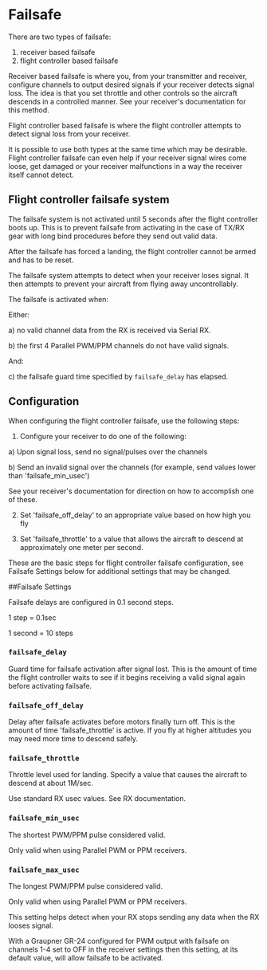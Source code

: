# Failsafe

There are two types of failsafe:

1. receiver based failsafe
2. flight controller based failsafe

Receiver based failsafe is where you, from your transmitter and receiver, configure channels to output desired signals if your receiver detects signal loss.
The idea is that you set throttle and other controls so the aircraft descends in a controlled manner.  See your receiver's documentation for this method.

Flight controller based failsafe is where the flight controller attempts to detect signal loss from your receiver.

It is possible to use both types at the same time which may be desirable.  Flight controller failsafe can even help if your receiver signal wires come loose, get damaged or your receiver malfunctions in a way the receiver itself cannot detect.

## Flight controller failsafe system 

The failsafe system is not activated until 5 seconds after the flight controller boots up.  This is to prevent failsafe from activating in the case of TX/RX gear with long bind procedures before they send out valid data.

After the failsafe has forced a landing, the flight controller cannot be armed and has to be reset.
 
The failsafe system attempts to detect when your receiver loses signal.  It then attempts to prevent your aircraft from flying away uncontrollably.

The failsafe is activated when:

Either:

a) no valid channel data from the RX is received via Serial RX.

b) the first 4 Parallel PWM/PPM channels do not have valid signals.

And:

c) the failsafe guard time specified by `failsafe_delay` has elapsed. 

## Configuration

When configuring the flight controller failsafe, use the following steps:

1.  Configure your receiver to do one of the following:

a)  Upon signal loss, send no signal/pulses over the channels

b)  Send an invalid signal over the channels (for example, send values lower than 'failsafe_min_usec')

See your receiver's documentation for direction on how to accomplish one of these.

2.  Set 'failsafe_off_delay' to an appropriate value based on how high you fly

3.  Set 'failsafe_throttle' to a value that allows the aircraft to descend at approximately one meter per second.


These are the basic steps for flight controller failsafe configuration, see Failsafe Settings below for additional settings that may be changed.

##Failsafe Settings

Failsafe delays are configured in 0.1 second steps.

1 step = 0.1sec

1 second = 10 steps

### `failsafe_delay`

Guard time for failsafe activation after signal lost.  This is the amount of time the flight controller waits to see if it begins receiving a valid signal again before activating failsafe.

### `failsafe_off_delay`

Delay after failsafe activates before motors finally turn off.  This is the amount of time 'failsafe_throttle' is active.  If you fly at higher altitudes you may need more time to descend safely.

### `failsafe_throttle`

Throttle level used for landing.  Specify a value that causes the aircraft to descend at about 1M/sec.

Use standard RX usec values.  See RX documentation.

### `failsafe_min_usec`

The shortest PWM/PPM pulse considered valid.

Only valid when using Parallel PWM or PPM receivers.

### `failsafe_max_usec`

The longest PWM/PPM pulse considered valid.

Only valid when using Parallel PWM or PPM receivers.

This setting helps detect when your RX stops sending any data when the RX looses signal.

With a Graupner GR-24 configured for PWM output with failsafe on channels 1-4 set to OFF in the receiver settings
then this setting, at its default value, will allow failsafe to be activated.
